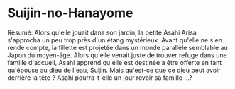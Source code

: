 # Suijin-no-Hanayome
Résumé: Alors qu'elle jouait dans son jardin, la petite Asahi Arisa s'approcha un peu trop près d'un étang mystérieux. Avant qu'elle ne s'en rende compte, la fillette est projetée dans un monde parallèle semblable au Japon du moyen-âge. Alors qu'elle venait juste de trouver refuge dans une famille d'accueil, Asahi apprend qu'elle est destinée à être offerte en tant qu'épouse au dieu de l'eau, Suijin. Mais qu'est-ce que ce dieu peut avoir derrière la tête ? Asahi pourra-t-elle un jour revoir sa famille ...?
